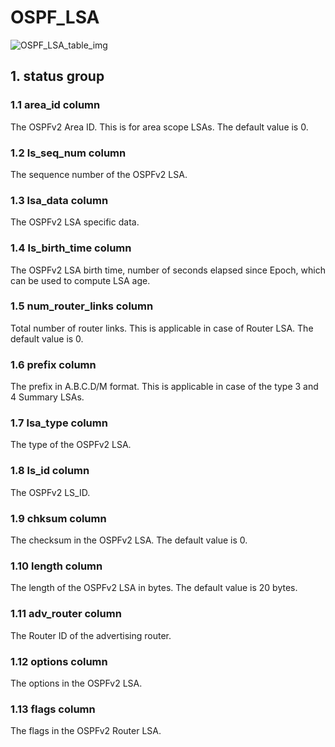 # OSPF_LSA

![OSPF_LSA_table_img](http://www.plantuml.com/plantuml/img/SoWkIImgAStDuKhEIImkLl0F3d2BzmbsLB2nKT08qSd9JCyeIIzAJStJLB2pGrRZM9IQI51HK7vfIMeHTcK8KtHrxU3sSY7hGv5mICrB0ReJ)

## 1. status group

### 1.1 area_id column

The OSPFv2 Area ID. This is for area scope LSAs. The default value is 0.

### 1.2 ls_seq_num column

The sequence number of the OSPFv2 LSA.

### 1.3 lsa_data column

The OSPFv2 LSA specific data.

### 1.4 ls_birth_time column

The OSPFv2 LSA birth time, number of seconds elapsed since Epoch, which can be
used to compute LSA age.

### 1.5 num_router_links column

Total number of router links. This is applicable in case of Router LSA. The
default value is 0.

### 1.6 prefix column

The prefix in A.B.C.D/M format. This is applicable in case of the type 3 and 4
Summary LSAs.

### 1.7 lsa_type column

The type of the OSPFv2 LSA.

### 1.8 ls_id column

The OSPFv2 LS_ID.

### 1.9 chksum column

The checksum in the OSPFv2 LSA. The default value is 0.

### 1.10 length column

The length of the OSPFv2 LSA in bytes. The default value is 20 bytes.

### 1.11 adv_router column

The Router ID of the advertising router.

### 1.12 options column

The options in the OSPFv2 LSA.

### 1.13 flags column

The flags in the OSPFv2 Router LSA.

